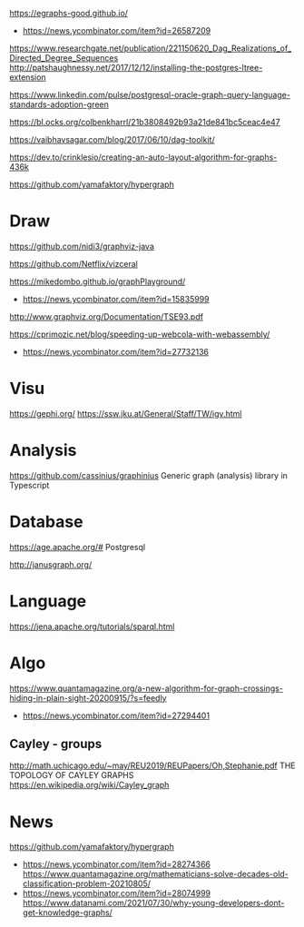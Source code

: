 https://egraphs-good.github.io/
* https://news.ycombinator.com/item?id=26587209

https://www.researchgate.net/publication/221150620_Dag_Realizations_of_Directed_Degree_Sequences
http://patshaughnessy.net/2017/12/12/installing-the-postgres-ltree-extension

https://www.linkedin.com/pulse/postgresql-oracle-graph-query-language-standards-adoption-green

https://bl.ocks.org/colbenkharrl/21b3808492b93a21de841bc5ceac4e47

https://vaibhavsagar.com/blog/2017/06/10/dag-toolkit/

https://dev.to/crinklesio/creating-an-auto-layout-algorithm-for-graphs-436k

https://github.com/yamafaktory/hypergraph

# Draw
https://github.com/nidi3/graphviz-java

https://github.com/Netflix/vizceral

https://mikedombo.github.io/graphPlayground/
* https://news.ycombinator.com/item?id=15835999

http://www.graphviz.org/Documentation/TSE93.pdf

https://cprimozic.net/blog/speeding-up-webcola-with-webassembly/
* https://news.ycombinator.com/item?id=27732136

# Visu
https://gephi.org/
https://ssw.jku.at/General/Staff/TW/igv.html

# Analysis
https://github.com/cassinius/graphinius Generic graph (analysis) library in Typescript

# Database
https://age.apache.org/# Postgresql

http://janusgraph.org/

# Language

https://jena.apache.org/tutorials/sparql.html

# Algo
https://www.quantamagazine.org/a-new-algorithm-for-graph-crossings-hiding-in-plain-sight-20200915/?s=feedly
* https://news.ycombinator.com/item?id=27294401

## Cayley - groups
http://math.uchicago.edu/~may/REU2019/REUPapers/Oh,Stephanie.pdf THE  TOPOLOGY  OF  CAYLEY  GRAPHS
https://en.wikipedia.org/wiki/Cayley_graph

# News
https://github.com/yamafaktory/hypergraph
* https://news.ycombinator.com/item?id=28274366
https://www.quantamagazine.org/mathematicians-solve-decades-old-classification-problem-20210805/
* https://news.ycombinator.com/item?id=28074999
https://www.datanami.com/2021/07/30/why-young-developers-dont-get-knowledge-graphs/